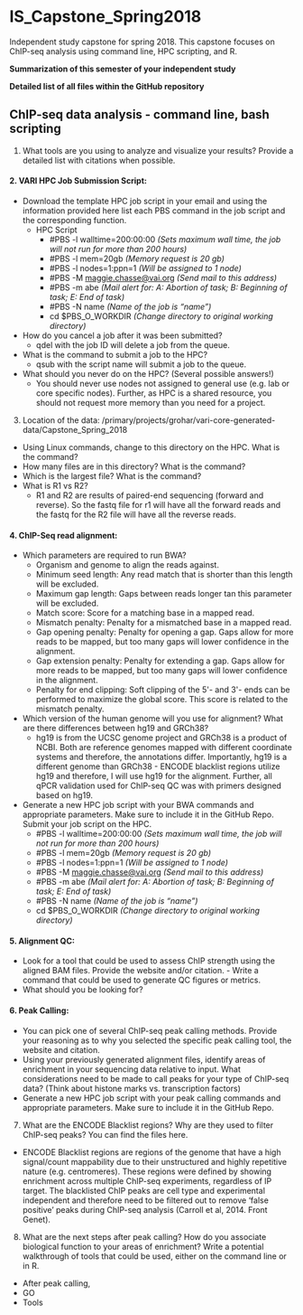 # IS_Capstone_Spring2018
Independent study capstone for spring 2018. This capstone focuses on ChIP-seq analysis using command line, HPC scripting, and R. 

**Summarization of this semester of your independent study**

**Detailed list of all files within the GitHub repository**

## ChIP-seq data analysis - command line, bash scripting
1.	What tools are you using to analyze and visualize your results? Provide a detailed list with citations when possible.
  
#### 2.	VARI HPC Job Submission Script:
- Download the template HPC job script in your email and using the information provided here list each PBS command in   the job script and the corresponding function.
  - HPC Script
    - #PBS -l walltime=200:00:00 *(Sets maximum wall time, the job will not run for more than 200 hours)*
    -  #PBS -l mem=20gb *(Memory request is 20 gb)*
    -  #PBS -l nodes=1:ppn=1 *(Will be assigned to 1 node)* 
    -  #PBS -M maggie.chasse@vai.org *(Send mail to this address)* 
    - #PBS -m abe *(Mail alert for: A: Abortion of task; B: Beginning of task; E: End of task)*
    - #PBS -N name *(Name of the job is “name”)*
    - cd $PBS_O_WORKDIR *(Change directory to original working directory)*
- How do you cancel a job after it was been submitted?
  - qdel with the job ID will delete a job from the queue.
- What is the command to submit a job to the HPC?
  - qsub with the script name will submit a job to the queue.
- What should you never do on the HPC? (Several possible answers!)
  - You should never use nodes not assigned to general use (e.g. lab or core specific nodes). Further, as HPC is a shared resource, you should not request more memory than you need for a project.

3.  Location of the data: /primary/projects/grohar/vari-core-generated-data/Capstone_Spring_2018
- Using Linux commands, change to this directory on the HPC. What is the command?
- How many files are in this directory? What is the command?
- Which is the largest file? What is the command?
- What is R1 vs R2?
  - R1 and R2 are results of paired-end sequencing (forward and reverse). So the fastq file for r1 will have all the forward reads and the fastq for the R2 file will have all the reverse reads. 

#### 4.	ChIP-Seq read alignment:
- Which parameters are required to run BWA?
  - Organism and genome to align the reads against.
  - Minimum seed length: Any read match that is shorter than this length will be excluded.
  - Maximum gap length: Gaps between reads longer tan this parameter will be excluded. 
  - Match score: Score for a matching base in a mapped read.
  - Mismatch penalty: Penalty for a mismatched base in a mapped read. 
  - Gap opening penalty: Penalty for opening a gap. Gaps allow for more reads to be mapped, but too many gaps will lower confidence in the alignment. 
  - Gap extension penalty: Penalty for extending a gap. Gaps allow for more reads to be mapped, but too many gaps will lower confidence in the alignment. 
  - Penalty for end clipping: Soft clipping of the 5'- and 3'- ends can be performed to maximize the global score. This score is related to the mismatch penalty.
- Which version of the human genome will you use for alignment? What are there differences between hg19 and GRCh38?
  - hg19 is from the UCSC genome project and GRCh38 is a product of NCBI. Both are reference genomes mapped with different coordinate systems and therefore, the annotations differ. Importantly, hg19 is a different genome than GRCh38 - ENCODE blacklist regions utilize hg19 and therefore, I will use hg19 for the alignment. Further, all qPCR validation used for ChIP-seq QC was with primers designed based on hg19. 
- Generate a new HPC job script with your BWA commands and appropriate parameters. Make sure to include it in the GitHub Repo. Submit your job script on the HPC.
    - #PBS -l walltime=200:00:00 *(Sets maximum wall time, the job will not run for more than 200 hours)*
    -  #PBS -l mem=20gb *(Memory request is 20 gb)*
    -  #PBS -l nodes=1:ppn=1 *(Will be assigned to 1 node)* 
    -  #PBS -M maggie.chasse@vai.org *(Send mail to this address)* 
    - #PBS -m abe *(Mail alert for: A: Abortion of task; B: Beginning of task; E: End of task)*
    - #PBS -N name *(Name of the job is “name”)*
    - cd $PBS_O_WORKDIR *(Change directory to original working directory)*
    

#### 5.	Alignment QC:
- Look for a tool that could be used to assess ChIP strength using the aligned BAM files. Provide the website and/or citation. - Write a command that could be used to generate QC figures or metrics.
- What should you be looking for?

#### 6.	Peak Calling:
- You can pick one of several ChIP-seq peak calling methods. Provide your reasoning as to why you selected the specific peak calling tool, the website and citation.
- Using your previously generated alignment files, identify areas of enrichment in your sequencing data relative to input. What considerations need to be made to call peaks for your type of ChIP-seq data? (Think about histone marks vs. transcription factors)
- Generate a new HPC job script with your peak calling commands and appropriate parameters. Make sure to include it in the GitHub Repo.

7.	What are the ENCODE Blacklist regions? Why are they used to filter ChIP-seq peaks? You can find the files here.
- ENCODE Blacklist regions are regions of the genome that have a high signal/count mappability due to their unstructured and highly repetitive nature (e.g. centromeres). These regions were defined by showing enrichment across multiple ChIP-seq experiments, regardless of IP target. The blacklisted ChIP peaks are cell type and experimental independent and therefore need to be filtered out to remove ‘false positive’ peaks during ChIP-seq analysis (Carroll et al, 2014. Front Genet). 

8.	What are the next steps after peak calling? How do you associate biological function to your areas of enrichment? Write a potential walkthrough of tools that could be used, either on the command line or in R.
- After peak calling,
- GO
- Tools


